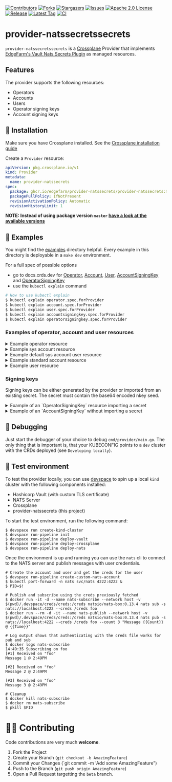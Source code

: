 [contributors-shield]: https://img.shields.io/github/contributors/edgefarm/provider-natssecrets.svg?style=for-the-badge
[contributors-url]: https://github.com/edgefarm/provider-natssecrets/graphs/contributors
[forks-shield]: https://img.shields.io/github/forks/edgefarm/provider-natssecrets.svg?style=for-the-badge
[forks-url]: https://github.com/edgefarm/provider-natssecrets/network/members
[stars-shield]: https://img.shields.io/github/stars/edgefarm/provider-natssecrets.svg?style=for-the-badge
[stars-url]: https://github.com/edgefarm/provider-natssecrets/stargazers
[issues-shield]: https://img.shields.io/github/issues/edgefarm/provider-natssecrets.svg?style=for-the-badge
[issues-url]: https://github.com/edgefarm/provider-natssecrets/issues
[license-shield]: https://img.shields.io/github/license/edgefarm/provider-natssecrets?logo=apache2&style=for-the-badge
[license-url]: https://opensource.org/license/apache-2-0
[release-shield]:  https://img.shields.io/github/release/edgefarm/provider-natssecrets.svg?style=for-the-badge&sort=semver
[release-url]: https://github.com/edgefarm/provider-natssecrets/releases
[tag-shield]:  https://img.shields.io/github/tag/edgefarm/provider-natssecrets.svg?include_prereleases&sort=semver&style=for-the-badge
[tag-url]: https://github.com/edgefarm/provider-natssecrets/tags
[ci-shield]:  https://img.shields.io/github/actions/workflow/status/edgefarm/provider-natssecrets/ci.yml?branch=main&style=for-the-badge
[ci-url]: https://github.com/edgefarm/provider-natssecrets/actions/workflows/ci.yml

[![Contributors][contributors-shield]][contributors-url]
[![Forks][forks-shield]][forks-url]
[![Stargazers][stars-shield]][stars-url]
[![Issues][issues-shield]][issues-url]
[![Apache 2.0 License][license-shield]][license-url]
[![Release][release-shield]][release-url]
[![Latest Tag][tag-shield]][tag-url]
[![CI][ci-shield]][ci-url]

# provider-natssecretssecrets

`provider-natssecretssecrets` is a [Crossplane](https://crossplane.io/) Provider
that implements [EdgeFarm's Vault Nats Secrets Plugin](https://github.com/edgefarm/vault-plugin-secrets-nats) as managed resources.

## Features

The provider supports the following resources:
- Operators
- Accounts
- Users
- Operator signing keys
- Account signing keys

## 🎯 Installation

Make sure you have Crossplane installed. See the [Crossplane installation guide](https://docs.crossplane.io/latest/software/install/)

Create a `Provider` resource:

```yaml
apiVersion: pkg.crossplane.io/v1
kind: Provider
metadata:
  name: provider-natssecrets
spec:
  package: ghcr.io/edgefarm/provider-natssecrets/provider-natssecrets:master
  packagePullPolicy: IfNotPresent
  revisionActivationPolicy: Automatic
  revisionHistoryLimit: 1
```

**NOTE: Instead of using package version `master` [have a look at the available versions](https://github.com/edgefarm/provider-natssecrets/pkgs/container/provider-natssecrets%2Fprovider-natssecrets)**

## 📖 Examples

You might find the [examples](examples) directory helpful. Every example in this directory is deployable in a `make dev` environment.

For a full spec of possible options 
* go to docs.crds.dev for 
[Operator](https://doc.crds.dev/github.com/edgefarm/provider-natssecrets/nats.crossplane.io/Operator/v1alpha1#spec-forProvider), [Account](https://doc.crds.dev/github.com/edgefarm/provider-natssecrets/nats.crossplane.io/Account/v1alpha1#spec-forProvider), [User](https://doc.crds.dev/github.com/edgefarm/provider-natssecrets/nats.crossplane.io/User/v1alpha1#spec-forProvider), [AccountSigningKey](https://doc.crds.dev/github.com/edgefarm/provider-natssecrets/nats.crossplane.io/AccountSigningKey/v1alpha1#spec-forProvider) and [OperatorSigningKey](https://doc.crds.dev/github.com/edgefarm/provider-natssecrets/nats.crossplane.io/OperatorSigningKey/v1alpha1#spec-forProvider)
* use the `kubectl explain` command

```bash
# How to use kubectl explain
$ kubectl explain operator.spec.forProvider
$ kubectl explain account.spec.forProvider
$ kubectl explain user.spec.forProvider
$ kubectl explain accountsigningkey.spec.forProvider
$ kubectl explain operatorsigningkey.spec.forProvider
```

### Examples of operator, account and user resources

<details>
  <summary>Example operator resource</summary>

```yaml
apiVersion: issue.natssecrets.crossplane.io/v1alpha1
kind: Operator
metadata:
  name: myoperator
spec:
  forProvider:
    syncAccountServer: true
    createSystemAccount: true
    claims:
      operator:
        accountServerUrl: "nats://nats.nats:4222"
        signingKeys:
          - opsk1
        strictSigningKeyUsage: false
  providerConfigRef:
    name: vault-creds
  writeConnectionSecretToRef:
    namespace: crossplane-system
    name: myoperator
```
</details>  


<details>
  <summary>Example sys account resource</summary>

```yaml
apiVersion: issue.natssecrets.crossplane.io/v1alpha1
kind: Account
metadata:
  name: sys
spec:
  forProvider:
    operator: myoperator
    useSigningKey: opsk1
    claims:
      account:
        signingKeys:
          - sask1
        limits:
          subs: -1
          conn: -1
          leafNodeConn: -1
          data: -1
          payload: -1
          wildcardExports: true
          imports: -1
          exports: -1
        exports:
          - name: account-monitoring-streams
            subject: "$SYS.ACCOUNT.*.>"
            type: Stream
            accountTokenPosition: 3
            description: Account specific monitoring stream
            infoURL: https://docs.nats.io/nats-server/configuration/sys_accounts
          - name: account-monitoring-services
            subject: "$SYS.ACCOUNT.*.*"
            type: Service
            responseType: Stream
            accountTokenPosition: 4
            description:
              "Request account specific monitoring services for: SUBSZ, CONNZ,
              LEAFZ, JSZ and INFO"
            infoURL: https://docs.nats.io/nats-server/configuration/sys_accounts
  providerConfigRef:
    name: vault-creds
  writeConnectionSecretToRef:
    namespace: crossplane-system
    name: sys

```
</details>  


<details>
  <summary>Example default sys account user resource</summary>

```yaml
apiVersion: issue.natssecrets.crossplane.io/v1alpha1
kind: User
metadata:
  name: default-push
spec:
  forProvider:
    operator: myoperator
    account: sys
    useSigningKey: sask1
    claims:
      user:
        data: -1
        payload: -1
        subs: -1
        pub:
          allow:
            - "$SYS.REQ.CLAIMS.LIST"
            - "$SYS.REQ.CLAIMS.UPDATE"
            - "$SYS.REQ.CLAIMS.DELETE"
        resp:
        sub:
          allow:
            - _INBOX.>
  providerConfigRef:
    name: vault-creds

```
</details>  


<details>
  <summary>Example standard account resource</summary>

```yaml
apiVersion: issue.natssecrets.crossplane.io/v1alpha1
kind: Account
metadata:
  name: myaccount
spec:
  forProvider:
    operator: myoperator
    claims:
      account:
        defaultPermissions:
          pub:
            allow:
              - foo
              - bar
        limits:
          subs: -1
          conn: -1
          leafNodeConn: -1
          data: -1
          payload: -1
          wildcardExports: true
          imports: -1
          exports: -1
  providerConfigRef:
    name: vault-creds
  writeConnectionSecretToRef:
    namespace: crossplane-system
    name: myaccount
```
</details>  


<details>
  <summary>Example user resource</summary>

```yaml
apiVersion: issue.natssecrets.crossplane.io/v1alpha1
kind: User
metadata:
  name: myuser
spec:
  forProvider:
    operator: myoperator
    account: myaccount
    claims:
      user:
        data: 100
        payload: 200
        subs: 300
        pub:
          allow:
            - foo
  providerConfigRef:
    name: vault-creds
  writeConnectionSecretToRef:
    namespace: crossplane-system
    name: myuser
```
</details>  

### Signing keys

Signing keys can be either generated by the provider or imported from an existing secret. The secret must contain the base64 encoded nkey seed.

<details>
  <summary>Example of an `OperatorSigningKey` resource importing a secret</summary>

```yaml
apiVersion: nkey.natssecrets.crossplane.io/v1alpha1
kind: OperatorSigningKey
metadata:
  name: opsk1
spec:
  forProvider:
    operator: myoperator
    config:
      import:
        secretRef:
          name: opsk1
          namespace: default
          key: seed
  providerConfigRef:
    name: vault-creds
---
apiVersion: v1
kind: Secret
metadata:
  name: opsk1
  namespace: default
data:
  # base64 encoded operator nkey seed
  seed: U09BT0dMWFpDUzVUU1ZTTVBMM01QUjYzM0JaQUI2VkNJS1FJM1RMVTRaNUxFRlZEM0syRVQ1TUtQVQo=
```
</details>  

<details>
  <summary>Example of an `AccountSigningKey` without importing a secret</summary>

```yaml
apiVersion: nkey.natssecrets.crossplane.io/v1alpha1
kind: AccountSigningKey
metadata:
  name: mykey1
spec:
  forProvider:
    operator: myoperator
    account: myaccount
  providerConfigRef:
    name: vault-creds
```
</details>  


## 🐞 Debugging

Just start the debugger of your choice to debug `cmd/provider/main.go`.
The only thing that is important is, that your KUBECONFIG points to a `dev` cluster with the CRDs deployed (see `Developing locally`).

## 🧪 Test environment

To test the provider locally, you can use [devspace](https://www.devspace.sh/docs/getting-started/introduction) to spin up a local `kind` cluster with the following components installed:

- Hashicorp Vault (with custom TLS certificate)
- NATS Server
- Crossplane
- provider-natssecrets (this project)

To start the test environment, run the following command:

```console
$ devspace run create-kind-cluster
$ devspace run-pipeline init
$ devspace run-pipeline deploy-vault
$ devspace run-pipeline deploy-crossplane
$ devspace run-pipeline deploy-nats
```

Once the environment is up and running you can use the `nats` cli to connect to the NATS server and publish messages with user credentials.

```console
# Create the account and user and get the creds for the user
$ devspace run-pipeline create-custom-nats-account
$ kubectl port-forward -n nats svc/nats 4222:4222 &
$ PID=$!

# Publish and subscribe using the creds previously fetched
$ docker run -it -d --name nats-subscribe --network host -v $(pwd)/.devspace/creds/creds:/creds natsio/nats-box:0.13.4 nats sub -s nats://localhost:4222 --creds /creds foo 
$ docker run --rm -d -it --name nats-publish --network host -v $(pwd)/.devspace/creds/creds:/creds natsio/nats-box:0.13.4 nats pub -s nats://localhost:4222 --creds /creds foo --count 3 "Message {{Count}} @ {{Time}}"

# Log output shows that authenticating with the creds file works for pub and sub
$ docker logs nats-subscribe
14:49:35 Subscribing on foo 
[#1] Received on "foo"
Message 1 @ 2:49PM

[#2] Received on "foo"
Message 2 @ 2:49PM

[#3] Received on "foo"
Message 3 @ 2:49PM

# Cleanup
$ docker kill nats-subscribe
$ docker rm nats-subscribe
$ pkill $PID

```

# 🤝🏽 Contributing

Code contributions are very much **welcome**.

1. Fork the Project
2. Create your Branch (`git checkout -b AmazingFeature`)
3. Commit your Changes (`git commit -m 'Add some AmazingFeature")
4. Push to the Branch (`git push origin AmazingFeature`)
5. Open a Pull Request targetting the `beta` branch.
